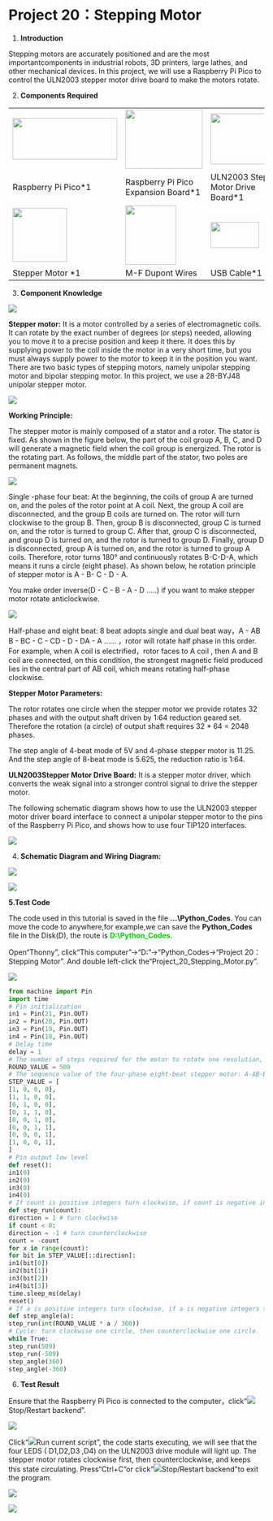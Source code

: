 # Project 20：Stepping Motor

1.  **Introduction**

Stepping motors are accurately positioned and are the most importantcomponents in industrial robots, 3D printers, large lathes, and other mechanical devices. In this project, we will use a Raspberry Pi Pico to control the ULN2003 stepper motor drive board to make the motors rotate.

2.  **Components Required**

<table>
<tbody>
<tr class="odd">
<td><img src="https://raw.githubusercontent.com/keyestudio/KS3025-KS3025F-Keyestudio-Raspberry-Pi-Pico-Learning-Kit-Complete-Edition-Raspberry-Pi/master/media/e4d763773ba5bc91a3df128e040f491e.jpeg" style="width:2.14792in;height:0.85556in" /></td>
<td><img src="https://raw.githubusercontent.com/keyestudio/KS3025-KS3025F-Keyestudio-Raspberry-Pi-Pico-Learning-Kit-Complete-Edition-Raspberry-Pi/master/media/e0c3777cc7b4a2c6e400c07ef05c70dd.png" style="width:1.57917in;height:1.21528in" /></td>
<td><img src="https://raw.githubusercontent.com/keyestudio/KS3025-KS3025F-Keyestudio-Raspberry-Pi-Pico-Learning-Kit-Complete-Edition-Raspberry-Pi/master/media/6c9c142fb9187aeb8337493ca5dd5ee7.jpeg" style="width:1.56111in;height:1.03819in" /></td>
</tr>
<tr class="even">
<td>Raspberry Pi Pico*1</td>
<td>Raspberry Pi Pico Expansion Board*1</td>
<td>ULN2003 Stepper Motor Drive Board*1</td>
</tr>
<tr class="odd">
<td><img src="https://raw.githubusercontent.com/keyestudio/KS3025-KS3025F-Keyestudio-Raspberry-Pi-Pico-Learning-Kit-Complete-Edition-Raspberry-Pi/master/media/8ebb14a35091dc8d02d95cb6748dd1e9.png" style="width:1.11389in;height:1.10208in" /></td>
<td><img src="https://raw.githubusercontent.com/keyestudio/KS3025-KS3025F-Keyestudio-Raspberry-Pi-Pico-Learning-Kit-Complete-Edition-Raspberry-Pi/master/media/70ceedcda00dab3b484e5eddbd0382de.png" style="width:1.03472in;height:1.22153in" /></td>
<td><img src="https://raw.githubusercontent.com/keyestudio/KS3025-KS3025F-Keyestudio-Raspberry-Pi-Pico-Learning-Kit-Complete-Edition-Raspberry-Pi/master/media/7dcbd02995be3c142b2f97df7f7c03ce.png" style="width:0.99028in;height:0.52986in" /></td>
</tr>
<tr class="even">
<td>Stepper Motor *1</td>
<td>M-F Dupont Wires</td>
<td>USB Cable*1</td>
</tr>
</tbody>
</table>

3.  **Component Knowledge**
    
![](../media/8ebb14a35091dc8d02d95cb6748dd1e9.png)

**Stepper motor:** It is a motor controlled by a series of electromagnetic coils. It can rotate by the exact number of degrees (or steps) needed, allowing you to move it to a precise position and keep it there. It does this by supplying power to the coil inside the motor in a very short time, but you must always supply power to the motor to keep it in the position you want. There are two basic types of stepping motors, namely unipolar stepping motor and bipolar stepping motor. In this project, we use a 28-BYJ48 unipolar stepper motor.

![](../media/bea0e202b7bfe23d1fdcdbbe996aa6da.jpeg)

**Working Principle:**

The stepper motor is mainly composed of a stator and a rotor. The stator is fixed. As shown in the figure below, the part of the coil group A, B, C, and D will generate a magnetic field when the coil group is energized. The rotor is the rotating part. As follows, the middle part of the stator, two poles are permanent magnets.

![](../media/32748e0804b1fff434181cb228b23242.png)

Single -phase four beat: At the beginning, the coils of group A are turned on, and the poles of the rotor point at A coil. Next, the group A coil are disconnected, and the group B coils are turned on. The rotor will turn clockwise to the group B. Then, group B is disconnected, group C is turned on, and the rotor is turned to group C. After that, group C is disconnected, and group D is turned on, and the rotor is turned to group D. Finally, group D is disconnected, group A is turned on, and the rotor is turned to group A coils. Therefore, rotor turns 180° and continuously rotates B-C-D-A, which means it runs a circle (eight phase). As shown below, he rotation principle of stepper motor is A - B- C - D - A.

You make order inverse(D - C - B - A - D .....) if you want to make stepper motor rotate anticlockwise.

![](../media/b8ae50bbdee2dd5bc683e8c450baee6a.png)

Half-phase and eight beat: 8 beat adopts single and dual beat way，A - AB B - BC - C - CD - D - DA - A ...... ，rotor will rotate half phase in this order. For example, when A coil is electrified，rotor faces to A coil , then A and B coil are connected, on this condition, the strongest magnetic field produced lies in the central part of AB coil, which means rotating half-phase clockwise.

**Stepper Motor Parameters:**

The rotor rotates one circle when the stepper motor we provide rotates 32 phases and with the output shaft driven by 1:64 reduction geared set. Therefore the rotation (a circle) of output shaft requires 32 \* 64 = 2048 phases.

The step angle of 4-beat mode of 5V and 4-phase stepper motor is 11.25. And the step angle of 8-beat mode is 5.625, the reduction ratio is 1:64.

**ULN2003Stepper Motor Drive Board:** It is a stepper motor driver, which converts the weak signal into a stronger control signal to drive the stepper motor. 

The following schematic diagram shows how to use the ULN2003 stepper motor driver board interface to connect a unipolar stepper motor to the pins of the Raspberry Pi Pico, and shows how to use four TIP120 interfaces.

![](../media/6fa632d2b70e97dd55565d23ec15d245.png)

4.  **Schematic Diagram and Wiring Diagram:**
    
![](../media/ba02656bb1cb44ce8edb187a10dc7bef.png)
    
![](../media/6f72f7b5f6a520099d7714236372a9fe.png)

**5.Test Code**

The code used in this tutorial is saved in the file **...\\Python_Codes**. You can move the code to anywhere,for example,we can save the **Python_Codes** file in the Disk(D), the route is <span style="color: rgb(0, 209, 0);">**D:\\Python_Codes**</span>.

Open“Thonny”, click“This computer”→“D:”→“Python_Codes→“Project 20：Stepping Motor”. And double left-click the“Project\_20\_Stepping\_Motor.py”.

![](../media/34958f86adf283299bb17c3ae3ac5533.png)

```python
from machine import Pin
import time
# Pin initialization
in1 = Pin(21, Pin.OUT)
in2 = Pin(20, Pin.OUT)
in3 = Pin(19, Pin.OUT)
in4 = Pin(18, Pin.OUT)
# Delay time
delay = 1
# The number of steps required for the motor to rotate one revolution, (about 360°), with a slight deviation
ROUND_VALUE = 509
# The sequence value of the four-phase eight-beat stepper motor: A-AB-B-BC-C-CD-D-DA-A。
STEP_VALUE = [
[1, 0, 0, 0],
[1, 1, 0, 0],
[0, 1, 0, 0],
[0, 1, 1, 0],
[0, 0, 1, 0],
[0, 0, 1, 1],
[0, 0, 0, 1],
[1, 0, 0, 1],
]
# Pin output low level
def reset():
in1(0)
in2(0)
in3(0)
in4(0)
# If count is positive integers turn clockwise, if count is negative integers turn counterclockwise
def step_run(count):
direction = 1 # turn clockwise
if count < 0:
direction = -1 # turn counterclockwise
count = -count
for x in range(count):
for bit in STEP_VALUE[::direction]:
in1(bit[0])
in2(bit[1])
in3(bit[2])
in4(bit[3])
time.sleep_ms(delay)
reset()
# If a is positive integers turn clockwise, if a is negative integers turn counterclockwise
def step_angle(a):
step_run(int(ROUND_VALUE * a / 360))
# Cycle: turn clockwise one circle, then counterclockwise one circle.
while True:
step_run(509)
step_run(-509)
step_angle(360)
step_angle(-360)
```


6.  **Test Result**
    
Ensure that the Raspberry Pi Pico is connected to the computer，click“![](../media/27451c8a9c13e29d02bc0f5831cfaf1f.png)Stop/Restart backend”.
    
![](../media/b7c4b4c9d56f42d1319ce3f08dd5f3b2.png)
    
Click“![](../media/da852227207616ccd9aff28f19e02690.png)Run current script”, the code starts executing, we will see that the four LEDS ( D1,D2,D3 ,D4) on the ULN2003 drive module will light up. The stepper motor rotates clockwise first, then counterclockwise, and keeps this state circulating. Press“Ctrl+C”or click“![](../media/27451c8a9c13e29d02bc0f5831cfaf1f.png)Stop/Restart backend”to exit the program.
    
![](../media/cfd6cf396fa21c64aced220a9a402490.png)
    
![](../media/8dc4a0547390e0108c3960c31d330ee7.png)
